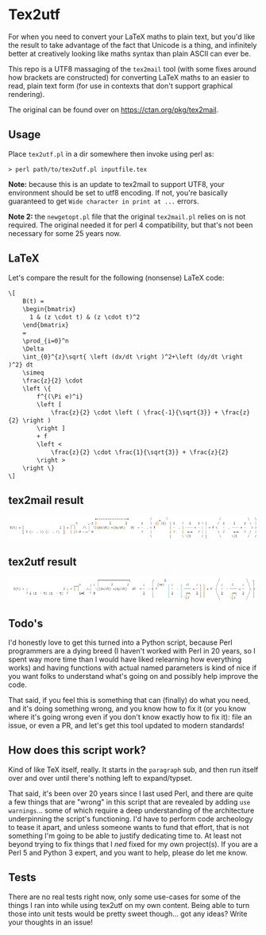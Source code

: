 # Tex2utf

For when you need to convert your LaTeX maths to plain text, but you'd like the result to take advantage of the fact that Unicode is a thing, and infinitely better at creatively looking like maths syntax than plain ASCII can ever be.

This repo is a UTF8 massaging of the `tex2mail` tool (with some fixes around how brackets are constructed) for converting LaTeX maths to an easier to read, plain text form (for use in contexts that don't support graphical rendering).

The original can be found over on https://ctan.org/pkg/tex2mail.

## Usage

Place `tex2utf.pl` in a dir somewhere then invoke using perl as:

```
> perl path/to/tex2utf.pl inputfile.tex
```

**Note:** because this is an update to tex2mail to support UTF8, your environment should be set to utf8 encoding. If not, you're basically guaranteed to get `Wide character in print at ...` errors.

**Note 2:** the `newgetopt.pl` file that the original `tex2mail.pl` relies on is not required. The original needed it for perl 4 compatibility, but that's not been necessary for some 25 years now.


## LaTeX

Let's compare the result for the following (nonsense) LaTeX code:

```
\[
    B(t) =
    \begin{bmatrix}
      1 & (z \cdot t) & (z \cdot t)^2
    \end{bmatrix}
    =
    \prod_{i=0}^n
    \Delta
    \int_{0}^{z}\sqrt{ \left (dx/dt \right )^2+\left (dy/dt \right )^2} dt
    \simeq
    \frac{z}{2} \cdot
    \left \{
        f^{(\Pi e)^i}
        \left [
            \frac{z}{2} \cdot \left ( \frac{-1}{\sqrt{3}} + \frac{z}{2} \right )
        \right ]
        + f
        \left <
            \frac{z}{2} \cdot \frac{1}{\sqrt{3}} + \frac{z}{2}
        \right >
    \right \}
\]
```


## tex2mail result

![](./preview-tex2mail.png)


## tex2utf result

![](./preview-tex2utf.png)


## Todo's

I'd honestly love to get this turned into a Python script, because Perl programmers are a dying breed (I haven't worked with Perl in 20 years, so I spent way more time than I would have liked relearning how everything works) and having functions with actual named parameters is kind of nice if you want folks to understand what's going on and possibly help improve the code.

That said, if you feel this is something that can (finally) do what you need, and it's doing something wrong, and you know how to fix it (or you know where it's going wrong even if you don't know exactly how to fix it): file an issue, or even a PR, and let's get this tool updated to modern standards!

## How does this script work?

Kind of like TeX itself, really. It starts in the `paragraph` sub, and then run itself over and over until there's nothing left to expand/typset.

That said, it's been over 20 years since I last used Perl, and there are quite a few things that are "wrong" in this script that are revealed by adding `use warnings`... some of which require a deep understanding of the architecture underpinning the script's functioning. I'd have to perform code archeology to tease it apart, and unless someone wants to fund that effort, that is not something I'm going to be able to justify dedicating time to. At least not beyond trying to fix things that I _ned_ fixed for my own project(s). If you are a Perl 5 and Python 3 expert, and you want to help, please do let me know.

## Tests

There are no real tests right now, only some use-cases for some of the things I ran into while using tex2utf on my own content. Being able to turn those into unit tests would be pretty sweet though... got any ideas? Write your thoughts in an issue!
